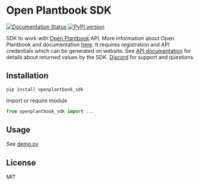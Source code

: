 # Open Plantbook SDK

[![Documentation Status](https://readthedocs.org/projects/openplantbook_sdk/badge/?version=latest)](https://openplantbook-sdk.readthedocs.io/en/latest/?badge=latest)
[![PyPI version](https://badge.fury.io/py/openplantbook_sdk.svg)](https://badge.fury.io/py/openplantbook-sdk)

SDK to work with [Open Plantbook](https://open.plantbook.io) API. More information about Open Plantbook and documentation [here](https://github.com/slaxor505/OpenPlantbook-client).
It requires registration and API credentials which can be generated on website.
See [API documentation](https://documenter.getpostman.com/view/12627470/TVsxBRjD) for details about returned values by the SDK.
[Discord](https://discord.gg/dguPktq9Zh) for support and questions 

## Installation

```shell
pip install openplantbook_sdk
```

Import or require module
```python
from openplantbook_sdk import ...
```

## Usage

See [demo.py](demo.py)


## License
MIT
